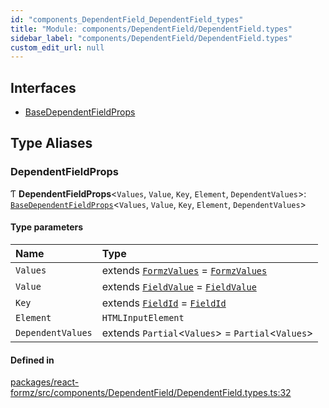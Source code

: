 ```yaml
---
id: "components_DependentField_DependentField_types"
title: "Module: components/DependentField/DependentField.types"
sidebar_label: "components/DependentField/DependentField.types"
custom_edit_url: null
---
```


## Interfaces

- [BaseDependentFieldProps](../interfaces/components_DependentField_DependentField_types.BaseDependentFieldProps.md)

## Type Aliases

### DependentFieldProps

Ƭ **DependentFieldProps**<`Values`, `Value`, `Key`, `Element`, `DependentValues`\>: [`BaseDependentFieldProps`](../interfaces/components_DependentField_DependentField_types.BaseDependentFieldProps.md)<`Values`, `Value`, `Key`, `Element`, `DependentValues`\>

#### Type parameters

| Name | Type |
| :------ | :------ |
| `Values` | extends [`FormzValues`](types_form.md#formzvalues) = [`FormzValues`](types_form.md#formzvalues) |
| `Value` | extends [`FieldValue`](types_field.md#fieldvalue) = [`FieldValue`](types_field.md#fieldvalue) |
| `Key` | extends [`FieldId`](types_field.md#fieldid) = [`FieldId`](types_field.md#fieldid) |
| `Element` | `HTMLInputElement` |
| `DependentValues` | extends `Partial`<`Values`\> = `Partial`<`Values`\> |

#### Defined in

[packages/react-formz/src/components/DependentField/DependentField.types.ts:32](https://github.com/ZerryStack/react-formz/blob/main/packages/react-formz/src/components/DependentField/DependentField.types.ts#L32)
